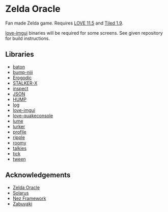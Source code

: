 # Zelda Oracle

Fan made Zelda game.
Requires [LOVE 11.5](https://love2d.org/) and [Tiled 1.9](https://thorbjorn.itch.io/tiled).   

[love-imgui](https://github.com/MikuAuahDark/love-imgui) binaries will be required for some screens. See given repository for build instructions.
## Libraries
- [baton](https://github.com/tesselode/baton)
- [bump-niji](https://github.com/oniietzschan/bump-niji)
- [Erogodic](https://github.com/oniietzschan/erogodic)
- [STALKER-X](https://github.com/a327ex/STALKER-X)
- [inspect](http://github.com/kikito/inspect.lua)
- [JSON](https://github.com/rxi/json.lua)
- [HUMP](https://github.com/vrld/hump)
- [log](https://github.com/rxi/log.lua)
- [love-imgui](https://github.com/MikuAuahDark/love-imgui)
- [love-quakeconsole](https://github.com/pfirsich/love-quakeconsole)
- [lume](https://github.com/rxi/lume/)
- [lurker](https://github.com/rxi/lurker)
- [profile](https://github.com/2dengine/profile.lua)
- [ripple](https://github.com/tesselode/ripple)
- [roomy](https://github.com/tesselode/roomy)
- [talkies](https://github.com/tanema/talkies)
- [tick](https://github.com/bjornbytes/tick)
- [tween](https://github.com/kikito/tween.lua)


## Acknowledgements  
- [Zelda Oracle](https://github.com/trigger-segfault/ZeldaOracle)
- [Solarus](https://gitlab.com/solarus-games/solarus)
- [Nez Framework](https://github.com/prime31/Nez)
- [Zabuyaki](https://github.com/thomasgoldstein/zabuyaki)